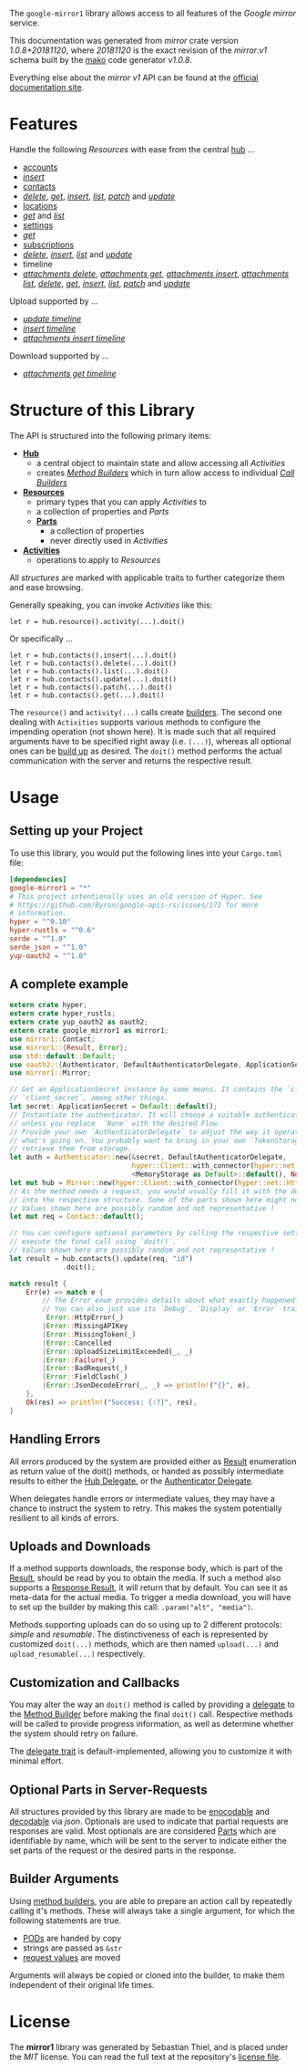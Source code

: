 <!---
DO NOT EDIT !
This file was generated automatically from 'src/mako/api/README.md.mako'
DO NOT EDIT !
-->
The `google-mirror1` library allows access to all features of the *Google mirror* service.

This documentation was generated from *mirror* crate version *1.0.8+20181120*, where *20181120* is the exact revision of the *mirror:v1* schema built by the [mako](http://www.makotemplates.org/) code generator *v1.0.8*.

Everything else about the *mirror* *v1* API can be found at the
[official documentation site](https://developers.google.com/glass).
# Features

Handle the following *Resources* with ease from the central [hub](https://docs.rs/google-mirror1/1.0.8+20181120/google_mirror1/struct.Mirror.html) ... 

* [accounts](https://docs.rs/google-mirror1/1.0.8+20181120/google_mirror1/struct.Account.html)
 * [*insert*](https://docs.rs/google-mirror1/1.0.8+20181120/google_mirror1/struct.AccountInsertCall.html)
* [contacts](https://docs.rs/google-mirror1/1.0.8+20181120/google_mirror1/struct.Contact.html)
 * [*delete*](https://docs.rs/google-mirror1/1.0.8+20181120/google_mirror1/struct.ContactDeleteCall.html), [*get*](https://docs.rs/google-mirror1/1.0.8+20181120/google_mirror1/struct.ContactGetCall.html), [*insert*](https://docs.rs/google-mirror1/1.0.8+20181120/google_mirror1/struct.ContactInsertCall.html), [*list*](https://docs.rs/google-mirror1/1.0.8+20181120/google_mirror1/struct.ContactListCall.html), [*patch*](https://docs.rs/google-mirror1/1.0.8+20181120/google_mirror1/struct.ContactPatchCall.html) and [*update*](https://docs.rs/google-mirror1/1.0.8+20181120/google_mirror1/struct.ContactUpdateCall.html)
* [locations](https://docs.rs/google-mirror1/1.0.8+20181120/google_mirror1/struct.Location.html)
 * [*get*](https://docs.rs/google-mirror1/1.0.8+20181120/google_mirror1/struct.LocationGetCall.html) and [*list*](https://docs.rs/google-mirror1/1.0.8+20181120/google_mirror1/struct.LocationListCall.html)
* [settings](https://docs.rs/google-mirror1/1.0.8+20181120/google_mirror1/struct.Setting.html)
 * [*get*](https://docs.rs/google-mirror1/1.0.8+20181120/google_mirror1/struct.SettingGetCall.html)
* [subscriptions](https://docs.rs/google-mirror1/1.0.8+20181120/google_mirror1/struct.Subscription.html)
 * [*delete*](https://docs.rs/google-mirror1/1.0.8+20181120/google_mirror1/struct.SubscriptionDeleteCall.html), [*insert*](https://docs.rs/google-mirror1/1.0.8+20181120/google_mirror1/struct.SubscriptionInsertCall.html), [*list*](https://docs.rs/google-mirror1/1.0.8+20181120/google_mirror1/struct.SubscriptionListCall.html) and [*update*](https://docs.rs/google-mirror1/1.0.8+20181120/google_mirror1/struct.SubscriptionUpdateCall.html)
* timeline
 * [*attachments delete*](https://docs.rs/google-mirror1/1.0.8+20181120/google_mirror1/struct.TimelineAttachmentDeleteCall.html), [*attachments get*](https://docs.rs/google-mirror1/1.0.8+20181120/google_mirror1/struct.TimelineAttachmentGetCall.html), [*attachments insert*](https://docs.rs/google-mirror1/1.0.8+20181120/google_mirror1/struct.TimelineAttachmentInsertCall.html), [*attachments list*](https://docs.rs/google-mirror1/1.0.8+20181120/google_mirror1/struct.TimelineAttachmentListCall.html), [*delete*](https://docs.rs/google-mirror1/1.0.8+20181120/google_mirror1/struct.TimelineDeleteCall.html), [*get*](https://docs.rs/google-mirror1/1.0.8+20181120/google_mirror1/struct.TimelineGetCall.html), [*insert*](https://docs.rs/google-mirror1/1.0.8+20181120/google_mirror1/struct.TimelineInsertCall.html), [*list*](https://docs.rs/google-mirror1/1.0.8+20181120/google_mirror1/struct.TimelineListCall.html), [*patch*](https://docs.rs/google-mirror1/1.0.8+20181120/google_mirror1/struct.TimelinePatchCall.html) and [*update*](https://docs.rs/google-mirror1/1.0.8+20181120/google_mirror1/struct.TimelineUpdateCall.html)


Upload supported by ...

* [*update timeline*](https://docs.rs/google-mirror1/1.0.8+20181120/google_mirror1/struct.TimelineUpdateCall.html)
* [*insert timeline*](https://docs.rs/google-mirror1/1.0.8+20181120/google_mirror1/struct.TimelineInsertCall.html)
* [*attachments insert timeline*](https://docs.rs/google-mirror1/1.0.8+20181120/google_mirror1/struct.TimelineAttachmentInsertCall.html)

Download supported by ...

* [*attachments get timeline*](https://docs.rs/google-mirror1/1.0.8+20181120/google_mirror1/struct.TimelineAttachmentGetCall.html)



# Structure of this Library

The API is structured into the following primary items:

* **[Hub](https://docs.rs/google-mirror1/1.0.8+20181120/google_mirror1/struct.Mirror.html)**
    * a central object to maintain state and allow accessing all *Activities*
    * creates [*Method Builders*](https://docs.rs/google-mirror1/1.0.8+20181120/google_mirror1/trait.MethodsBuilder.html) which in turn
      allow access to individual [*Call Builders*](https://docs.rs/google-mirror1/1.0.8+20181120/google_mirror1/trait.CallBuilder.html)
* **[Resources](https://docs.rs/google-mirror1/1.0.8+20181120/google_mirror1/trait.Resource.html)**
    * primary types that you can apply *Activities* to
    * a collection of properties and *Parts*
    * **[Parts](https://docs.rs/google-mirror1/1.0.8+20181120/google_mirror1/trait.Part.html)**
        * a collection of properties
        * never directly used in *Activities*
* **[Activities](https://docs.rs/google-mirror1/1.0.8+20181120/google_mirror1/trait.CallBuilder.html)**
    * operations to apply to *Resources*

All *structures* are marked with applicable traits to further categorize them and ease browsing.

Generally speaking, you can invoke *Activities* like this:

```Rust,ignore
let r = hub.resource().activity(...).doit()
```

Or specifically ...

```ignore
let r = hub.contacts().insert(...).doit()
let r = hub.contacts().delete(...).doit()
let r = hub.contacts().list(...).doit()
let r = hub.contacts().update(...).doit()
let r = hub.contacts().patch(...).doit()
let r = hub.contacts().get(...).doit()
```

The `resource()` and `activity(...)` calls create [builders][builder-pattern]. The second one dealing with `Activities` 
supports various methods to configure the impending operation (not shown here). It is made such that all required arguments have to be 
specified right away (i.e. `(...)`), whereas all optional ones can be [build up][builder-pattern] as desired.
The `doit()` method performs the actual communication with the server and returns the respective result.

# Usage

## Setting up your Project

To use this library, you would put the following lines into your `Cargo.toml` file:

```toml
[dependencies]
google-mirror1 = "*"
# This project intentionally uses an old version of Hyper. See
# https://github.com/Byron/google-apis-rs/issues/173 for more
# information.
hyper = "^0.10"
hyper-rustls = "^0.6"
serde = "^1.0"
serde_json = "^1.0"
yup-oauth2 = "^1.0"
```

## A complete example

```Rust
extern crate hyper;
extern crate hyper_rustls;
extern crate yup_oauth2 as oauth2;
extern crate google_mirror1 as mirror1;
use mirror1::Contact;
use mirror1::{Result, Error};
use std::default::Default;
use oauth2::{Authenticator, DefaultAuthenticatorDelegate, ApplicationSecret, MemoryStorage};
use mirror1::Mirror;

// Get an ApplicationSecret instance by some means. It contains the `client_id` and 
// `client_secret`, among other things.
let secret: ApplicationSecret = Default::default();
// Instantiate the authenticator. It will choose a suitable authentication flow for you, 
// unless you replace  `None` with the desired Flow.
// Provide your own `AuthenticatorDelegate` to adjust the way it operates and get feedback about 
// what's going on. You probably want to bring in your own `TokenStorage` to persist tokens and
// retrieve them from storage.
let auth = Authenticator::new(&secret, DefaultAuthenticatorDelegate,
                              hyper::Client::with_connector(hyper::net::HttpsConnector::new(hyper_rustls::TlsClient::new())),
                              <MemoryStorage as Default>::default(), None);
let mut hub = Mirror::new(hyper::Client::with_connector(hyper::net::HttpsConnector::new(hyper_rustls::TlsClient::new())), auth);
// As the method needs a request, you would usually fill it with the desired information
// into the respective structure. Some of the parts shown here might not be applicable !
// Values shown here are possibly random and not representative !
let mut req = Contact::default();

// You can configure optional parameters by calling the respective setters at will, and
// execute the final call using `doit()`.
// Values shown here are possibly random and not representative !
let result = hub.contacts().update(req, "id")
             .doit();

match result {
    Err(e) => match e {
        // The Error enum provides details about what exactly happened.
        // You can also just use its `Debug`, `Display` or `Error` traits
         Error::HttpError(_)
        |Error::MissingAPIKey
        |Error::MissingToken(_)
        |Error::Cancelled
        |Error::UploadSizeLimitExceeded(_, _)
        |Error::Failure(_)
        |Error::BadRequest(_)
        |Error::FieldClash(_)
        |Error::JsonDecodeError(_, _) => println!("{}", e),
    },
    Ok(res) => println!("Success: {:?}", res),
}

```
## Handling Errors

All errors produced by the system are provided either as [Result](https://docs.rs/google-mirror1/1.0.8+20181120/google_mirror1/enum.Result.html) enumeration as return value of 
the doit() methods, or handed as possibly intermediate results to either the 
[Hub Delegate](https://docs.rs/google-mirror1/1.0.8+20181120/google_mirror1/trait.Delegate.html), or the [Authenticator Delegate](https://docs.rs/yup-oauth2/*/yup_oauth2/trait.AuthenticatorDelegate.html).

When delegates handle errors or intermediate values, they may have a chance to instruct the system to retry. This 
makes the system potentially resilient to all kinds of errors.

## Uploads and Downloads
If a method supports downloads, the response body, which is part of the [Result](https://docs.rs/google-mirror1/1.0.8+20181120/google_mirror1/enum.Result.html), should be
read by you to obtain the media.
If such a method also supports a [Response Result](https://docs.rs/google-mirror1/1.0.8+20181120/google_mirror1/trait.ResponseResult.html), it will return that by default.
You can see it as meta-data for the actual media. To trigger a media download, you will have to set up the builder by making
this call: `.param("alt", "media")`.

Methods supporting uploads can do so using up to 2 different protocols: 
*simple* and *resumable*. The distinctiveness of each is represented by customized 
`doit(...)` methods, which are then named `upload(...)` and `upload_resumable(...)` respectively.

## Customization and Callbacks

You may alter the way an `doit()` method is called by providing a [delegate](https://docs.rs/google-mirror1/1.0.8+20181120/google_mirror1/trait.Delegate.html) to the 
[Method Builder](https://docs.rs/google-mirror1/1.0.8+20181120/google_mirror1/trait.CallBuilder.html) before making the final `doit()` call. 
Respective methods will be called to provide progress information, as well as determine whether the system should 
retry on failure.

The [delegate trait](https://docs.rs/google-mirror1/1.0.8+20181120/google_mirror1/trait.Delegate.html) is default-implemented, allowing you to customize it with minimal effort.

## Optional Parts in Server-Requests

All structures provided by this library are made to be [enocodable](https://docs.rs/google-mirror1/1.0.8+20181120/google_mirror1/trait.RequestValue.html) and 
[decodable](https://docs.rs/google-mirror1/1.0.8+20181120/google_mirror1/trait.ResponseResult.html) via *json*. Optionals are used to indicate that partial requests are responses 
are valid.
Most optionals are are considered [Parts](https://docs.rs/google-mirror1/1.0.8+20181120/google_mirror1/trait.Part.html) which are identifiable by name, which will be sent to 
the server to indicate either the set parts of the request or the desired parts in the response.

## Builder Arguments

Using [method builders](https://docs.rs/google-mirror1/1.0.8+20181120/google_mirror1/trait.CallBuilder.html), you are able to prepare an action call by repeatedly calling it's methods.
These will always take a single argument, for which the following statements are true.

* [PODs][wiki-pod] are handed by copy
* strings are passed as `&str`
* [request values](https://docs.rs/google-mirror1/1.0.8+20181120/google_mirror1/trait.RequestValue.html) are moved

Arguments will always be copied or cloned into the builder, to make them independent of their original life times.

[wiki-pod]: http://en.wikipedia.org/wiki/Plain_old_data_structure
[builder-pattern]: http://en.wikipedia.org/wiki/Builder_pattern
[google-go-api]: https://github.com/google/google-api-go-client

# License
The **mirror1** library was generated by Sebastian Thiel, and is placed 
under the *MIT* license.
You can read the full text at the repository's [license file][repo-license].

[repo-license]: https://github.com/Byron/google-apis-rsblob/master/LICENSE.md
